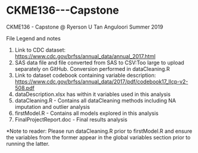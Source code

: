 # CKME136---Capstone
CKME136 - Capstone @ Ryerson U
Tan Anguloori
Summer 2019

File Legend and notes

1. Link to CDC dataset: https://www.cdc.gov/brfss/annual_data/annual_2017.html
2. SAS data file and file converted from SAS to CSV:Too large to upload separately on GitHub. Conversion performed in dataCleaning.R 
3. Link to dataset codebook containing variable description: https://www.cdc.gov/brfss/annual_data/2017/pdf/codebook17_llcp-v2-508.pdf
4. dataDescription.xlsx has within it variables used in this analysis
5. dataCleaning.R - Contains all dataCleaning methods including NA imputation and outlier analysis
6. firstModel.R - Contains all models explored in this analysis
7. FinalProjectReport.doc - Final results analysis

*Note to reader: Please run dataCleaning.R prior to firstModel.R and ensure the variables from the former appear in the global variables section prior to running the latter.

